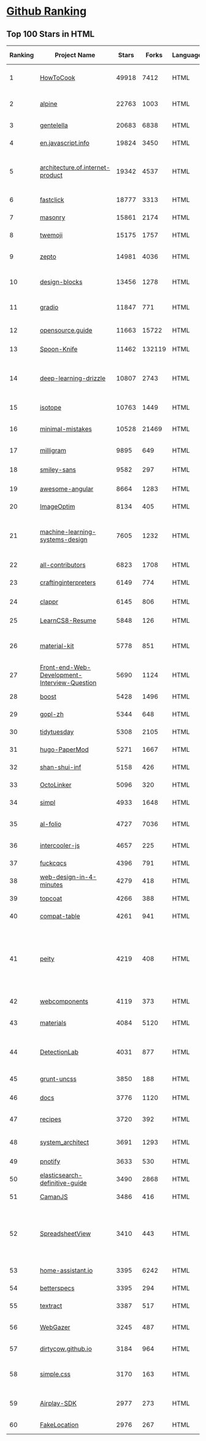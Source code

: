 [Github Ranking](../README.md)
==========

## Top 100 Stars in HTML

| Ranking | Project Name | Stars | Forks | Language | Open Issues | Description | Last Commit |
| ------- | ------------ | ----- | ----- | -------- | ----------- | ----------- | ----------- |
| 1 | [HowToCook](https://github.com/Anduin2017/HowToCook) | 49918 | 7412 | HTML | 324 | 程序员在家做饭方法指南。Programmer's guide about how to cook at home (Chinese only). | 2023-01-15T07:34:01Z |
| 2 | [alpine](https://github.com/alpinejs/alpine) | 22763 | 1003 | HTML | 0 | A rugged, minimal framework for composing JavaScript behavior in your markup.  | 2023-01-11T06:47:15Z |
| 3 | [gentelella](https://github.com/ColorlibHQ/gentelella) | 20683 | 6838 | HTML | 33 | Free Bootstrap 4 Admin Dashboard Template | 2023-01-09T10:50:09Z |
| 4 | [en.javascript.info](https://github.com/javascript-tutorial/en.javascript.info) | 19824 | 3450 | HTML | 89 | Modern JavaScript Tutorial  | 2023-01-11T02:32:07Z |
| 5 | [architecture.of.internet-product](https://github.com/davideuler/architecture.of.internet-product) | 19342 | 4537 | HTML | 3 | 互联网公司技术架构，微信/淘宝/微博/腾讯/阿里/美团点评/百度/Google/Facebook/Amazon/eBay的架构，欢迎PR补充 | 2022-09-04T14:56:01Z |
| 6 | [fastclick](https://github.com/ftlabs/fastclick) | 18777 | 3313 | HTML | 212 | Polyfill to remove click delays on browsers with touch UIs | 2021-08-13T16:01:47Z |
| 7 | [masonry](https://github.com/desandro/masonry) | 15861 | 2174 | HTML | 65 | :love_hotel: Cascading grid layout plugin | 2021-10-03T09:17:12Z |
| 8 | [twemoji](https://github.com/twitter/twemoji) | 15175 | 1757 | HTML | 57 | Emoji for everyone. https://twemoji.twitter.com/ | 2023-01-10T10:19:33Z |
| 9 | [zepto](https://github.com/madrobby/zepto) | 14981 | 4036 | HTML | 69 | Zepto.js is a minimalist JavaScript library for modern browsers, with a jQuery-compatible API | 2022-09-19T09:37:10Z |
| 10 | [design-blocks](https://github.com/froala/design-blocks) | 13456 | 1278 | HTML | 26 | A set of 170+ Bootstrap based design blocks ready to be used to create clean modern websites. | 2022-06-22T05:08:03Z |
| 11 | [gradio](https://github.com/gradio-app/gradio) | 11847 | 771 | HTML | 254 | Create UIs for your machine learning model in Python in 3 minutes | 2023-01-16T02:59:05Z |
| 12 | [opensource.guide](https://github.com/github/opensource.guide) | 11663 | 15722 | HTML | 0 | 📚 Community guides for open source creators | 2023-01-13T13:28:08Z |
| 13 | [Spoon-Knife](https://github.com/octocat/Spoon-Knife) | 11462 | 132119 | HTML | 1639 | This repo is for demonstration purposes only. | 2023-01-16T01:24:14Z |
| 14 | [deep-learning-drizzle](https://github.com/kmario23/deep-learning-drizzle) | 10807 | 2743 | HTML | 5 | Drench yourself in Deep Learning, Reinforcement Learning, Machine Learning, Computer Vision, and NLP by learning from these exciting lectures!! | 2022-12-19T13:01:22Z |
| 15 | [isotope](https://github.com/metafizzy/isotope) | 10763 | 1449 | HTML | 60 | :revolving_hearts: Filter & sort magical layouts | 2021-09-24T03:20:14Z |
| 16 | [minimal-mistakes](https://github.com/mmistakes/minimal-mistakes) | 10528 | 21469 | HTML | 20 | :triangular_ruler: Jekyll theme for building a personal site, blog, project documentation, or portfolio. | 2023-01-15T14:29:56Z |
| 17 | [milligram](https://github.com/milligram/milligram) | 9895 | 649 | HTML | 40 | A minimalist CSS framework. | 2023-01-09T11:14:22Z |
| 18 | [smiley-sans](https://github.com/atelier-anchor/smiley-sans) | 9582 | 297 | HTML | 48 | 得意黑 Smiley Sans：一款在人文观感和几何特征中寻找平衡的中文黑体 | 2023-01-07T15:16:52Z |
| 19 | [awesome-angular](https://github.com/PatrickJS/awesome-angular) | 8664 | 1283 | HTML | 0 | :page_facing_up: A curated list of awesome Angular resources | 2022-12-13T10:03:42Z |
| 20 | [ImageOptim](https://github.com/ImageOptim/ImageOptim) | 8134 | 405 | HTML | 164 | GUI image optimizer for Mac | 2022-09-17T13:15:49Z |
| 21 | [machine-learning-systems-design](https://github.com/chiphuyen/machine-learning-systems-design) | 7605 | 1232 | HTML | 7 | A booklet on machine learning systems design with exercises. NOT the repo for the book "Designing Machine Learning Systems" | 2022-11-28T08:13:53Z |
| 22 | [all-contributors](https://github.com/all-contributors/all-contributors) | 6823 | 1708 | HTML | 45 | ✨ Recognize all contributors, not just the ones who push code ✨ | 2023-01-11T19:35:38Z |
| 23 | [craftinginterpreters](https://github.com/munificent/craftinginterpreters) | 6149 | 774 | HTML | 65 | Repository for the book "Crafting Interpreters" | 2023-01-12T03:38:39Z |
| 24 | [clappr](https://github.com/clappr/clappr) | 6145 | 806 | HTML | 20 | :clapper: An extensible media player for the web. | 2023-01-12T21:22:23Z |
| 25 | [LearnCS8-Resume](https://github.com/JordanSchuetz/LearnCS8-Resume) | 5848 | 126 | HTML | 0 | Resume template website for the LearnCS8 Lab 3 | 2021-01-04T06:37:12Z |
| 26 | [material-kit](https://github.com/creativetimofficial/material-kit) | 5778 | 851 | HTML | 19 |  Free and Open Source UI Kit for Bootstrap 5, React, Vue.js, React Native and Sketch based on Google's Material Design | 2022-06-23T14:01:29Z |
| 27 | [Front-end-Web-Development-Interview-Question](https://github.com/paddingme/Front-end-Web-Development-Interview-Question) | 5690 | 1124 | HTML | 10 | 前端开发面试题大收集，前端面试集锦 :heart: :gift_heart: :cupid: | 2021-10-13T07:10:48Z |
| 28 | [boost](https://github.com/boostorg/boost) | 5428 | 1496 | HTML | 73 | Super-project for modularized Boost | 2023-01-15T13:00:04Z |
| 29 | [gopl-zh](https://github.com/golang-china/gopl-zh) | 5344 | 648 | HTML | 17 | :books: Go语言圣经中文版 | 2022-10-23T23:50:37Z |
| 30 | [tidytuesday](https://github.com/rfordatascience/tidytuesday) | 5308 | 2105 | HTML | 176 | Official repo for the #tidytuesday project | 2023-01-16T02:14:11Z |
| 31 | [hugo-PaperMod](https://github.com/adityatelange/hugo-PaperMod) | 5271 | 1667 | HTML | 35 |  A fast, clean, responsive Hugo theme. | 2023-01-12T12:39:19Z |
| 32 | [shan-shui-inf](https://github.com/LingDong-/shan-shui-inf) | 5158 | 426 | HTML | 10 | Procedurally generated Chinese landscape painting. | 2018-12-11T00:19:08Z |
| 33 | [OctoLinker](https://github.com/OctoLinker/OctoLinker) | 5096 | 320 | HTML | 42 | OctoLinker — Links together, what belongs together | 2023-01-09T12:20:53Z |
| 34 | [simpl](https://github.com/samdutton/simpl) | 4933 | 1648 | HTML | 11 | Simplest possible examples of HTML, CSS and Javascript: | 2023-01-10T18:48:11Z |
| 35 | [al-folio](https://github.com/alshedivat/al-folio) | 4727 | 7036 | HTML | 34 | A beautiful, simple, clean, and responsive Jekyll theme for academics | 2023-01-15T14:47:57Z |
| 36 | [intercooler-js](https://github.com/bigskysoftware/intercooler-js) | 4657 | 225 | HTML | 6 | Making AJAX as easy as anchor tags | 2022-12-06T18:16:16Z |
| 37 | [fuckcqcs](https://github.com/fuckcqcs/fuckcqcs) | 4396 | 791 | HTML | 2 | 14小时 | 2018-07-27T11:33:38Z |
| 38 | [web-design-in-4-minutes](https://github.com/jgthms/web-design-in-4-minutes) | 4279 | 418 | HTML | 9 | Learn the basics of web design in 4 minutes | 2022-12-06T12:47:34Z |
| 39 | [topcoat](https://github.com/topcoat/topcoat) | 4266 | 388 | HTML | 69 | CSS for clean and fast web apps | 2018-04-18T20:42:03Z |
| 40 | [compat-table](https://github.com/kangax/compat-table) | 4261 | 941 | HTML | 111 | ECMAScript 5/6/7 compatibility tables | 2022-12-16T21:34:21Z |
| 41 | [peity](https://github.com/benpickles/peity) | 4219 | 408 | HTML | 21 | Progressive <svg> pie, donut, bar and line charts | 2020-02-01T09:18:48Z |
| 42 | [webcomponents](https://github.com/WICG/webcomponents) | 4119 | 373 | HTML | 148 | Web Components specifications | 2022-08-10T21:59:09Z |
| 43 | [materials](https://github.com/realpython/materials) | 4084 | 5120 | HTML | 23 | Bonus materials, exercises, and example projects for our Python tutorials | 2023-01-13T22:26:06Z |
| 44 | [DetectionLab](https://github.com/clong/DetectionLab) | 4031 | 877 | HTML | 24 | Automate the creation of a lab environment complete with security tooling and logging best practices | 2023-01-05T18:00:26Z |
| 45 | [grunt-uncss](https://github.com/uncss/grunt-uncss) | 3850 | 188 | HTML | 5 | :scissors: A grunt task for removing unused CSS from your projects. | 2023-01-11T13:47:00Z |
| 46 | [docs](https://github.com/knative/docs) | 3776 | 1120 | HTML | 34 | User documentation for Knative components. | 2023-01-16T01:36:52Z |
| 47 | [recipes](https://github.com/TandoorRecipes/recipes) | 3720 | 392 | HTML | 231 | Application for managing recipes, planning meals, building shopping lists and much much more! | 2023-01-15T16:55:55Z |
| 48 | [system_architect](https://github.com/xxlllq/system_architect) | 3691 | 1293 | HTML | 0 | :100:2023年系统架构设计师（软考高级）备考资源库。 | 2022-12-16T06:59:59Z |
| 49 | [pnotify](https://github.com/sciactive/pnotify) | 3633 | 530 | HTML | 41 | Beautiful JavaScript notifications with Web Notifications support. | 2022-11-20T14:16:22Z |
| 50 | [elasticsearch-definitive-guide](https://github.com/elastic/elasticsearch-definitive-guide) | 3490 | 2868 | HTML | 89 | The Definitive Guide to Elasticsearch | 2021-09-20T14:04:43Z |
| 51 | [CamanJS](https://github.com/meltingice/CamanJS) | 3486 | 416 | HTML | 111 | Javascript HTML5 (Ca)nvas (Man)ipulation | 2020-02-20T14:45:37Z |
| 52 | [SpreadsheetView](https://github.com/bannzai/SpreadsheetView) | 3410 | 443 | HTML | 41 | Full configurable spreadsheet view user interfaces for iOS applications. With this framework, you can easily create complex layouts like schedule, gantt chart or timetable as if you are using Excel. | 2022-03-18T07:51:57Z |
| 53 | [home-assistant.io](https://github.com/home-assistant/home-assistant.io) | 3395 | 6242 | HTML | 183 | :blue_book: Home Assistant User documentation | 2023-01-16T02:56:04Z |
| 54 | [betterspecs](https://github.com/betterspecs/betterspecs) | 3395 | 294 | HTML | 28 | RSpec Best Practices | 2022-06-25T04:04:06Z |
| 55 | [textract](https://github.com/deanmalmgren/textract) | 3387 | 517 | HTML | 90 | extract text from any document. no muss. no fuss. | 2023-01-02T14:07:01Z |
| 56 | [WebGazer](https://github.com/brownhci/WebGazer) | 3245 | 487 | HTML | 50 | WebGazer.js: Scalable Webcam EyeTracking Using User Interactions | 2023-01-06T13:25:58Z |
| 57 | [dirtycow.github.io](https://github.com/dirtycow/dirtycow.github.io) | 3184 | 964 | HTML | 26 | Dirty COW | 2019-08-12T18:11:46Z |
| 58 | [simple.css](https://github.com/kevquirk/simple.css) | 3170 | 163 | HTML | 0 | Simple.css is a classless CSS template that allows you to make a good looking website really quickly. | 2023-01-10T20:25:15Z |
| 59 | [Airplay-SDK](https://github.com/xfirefly/Airplay-SDK) | 2977 | 273 | HTML | 4 | Airplay Receiver SDK supports Airplay Mirroring and AirPlay Casting to a receiver device.  | 2023-01-12T08:08:08Z |
| 60 | [FakeLocation](https://github.com/Lerist/FakeLocation) | 2976 | 267 | HTML | 119 | Fake Location | 2022-12-13T01:26:01Z |

